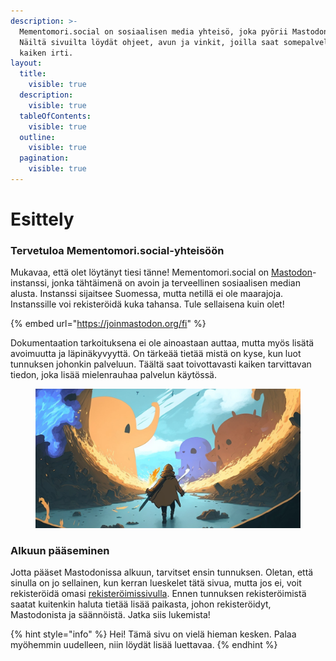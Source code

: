 ```yaml
---
description: >-
  Mementomori.social on sosiaalisen media yhteisö, joka pyörii Mastodonilla.
  Näiltä sivuilta löydät ohjeet, avun ja vinkit, joilla saat somepalvelusta
  kaiken irti.
layout:
  title:
    visible: true
  description:
    visible: true
  tableOfContents:
    visible: true
  outline:
    visible: true
  pagination:
    visible: true
---
```


# Esittely

### Tervetuloa Mementomori.social-yhteisöön

Mukavaa, että olet löytänyt tiesi tänne! Mementomori.social on [Mastodon](https://joinmastodon.org/)-instanssi, jonka tähtäimenä on avoin ja terveellinen sosiaalisen median alusta. Instanssi sijaitsee Suomessa, mutta netillä ei ole maarajoja. Instanssille voi rekisteröidä kuka tahansa. Tule sellaisena kuin olet!

{% embed url="https://joinmastodon.org/fi" %}

Dokumentaation tarkoituksena ei ole ainoastaan auttaa, mutta myös lisätä avoimuutta ja läpinäkyvyyttä. On tärkeää tietää mistä on kyse, kun luot tunnuksen johonkin palveluun. Täältä saat toivottavasti kaiken tarvittavan tiedon, joka lisää mielenrauhaa palvelun käytössä.

<figure><img src=".gitbook/assets/image.png" alt=""><figcaption></figcaption></figure>

### Alkuun pääseminen

Jotta pääset Mastodonissa alkuun, tarvitset ensin tunnuksen. Oletan, että sinulla on jo sellainen, kun kerran lueskelet tätä sivua, mutta jos ei, voit rekisteröidä omasi [rekisteröimissivulla](https://mementomori.social/auth/sign\_up). Ennen tunnuksen rekisteröimistä saatat kuitenkin haluta tietää lisää paikasta, johon rekisteröidyt, Mastodonista ja säännöistä. Jatka siis lukemista!

{% hint style="info" %}
Hei! Tämä sivu on vielä hieman kesken. Palaa myöhemmin uudelleen, niin löydät lisää luettavaa.
{% endhint %}
